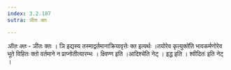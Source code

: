 ```yaml
---
index: 3.2.187
sutra: ञीतः क्तः

---
```

_ञीतः क्तः_ - ञीतः क्तः । ञि इद्यस्य तस्माद्वर्तमानाक्रियावृत्तेः क्त इत्यर्थः ।तयोरेव कृत्युक्ते॑ति भावकर्मणोरेव भूते विहितः क्तो वर्तमाने न प्राप्नोतीत्यारम्भः । क्ष्विण्ण इति ।आदिश्चे॑ति नेट् । इद्ध इति । श्वीदितः॑ इति नेट् ।